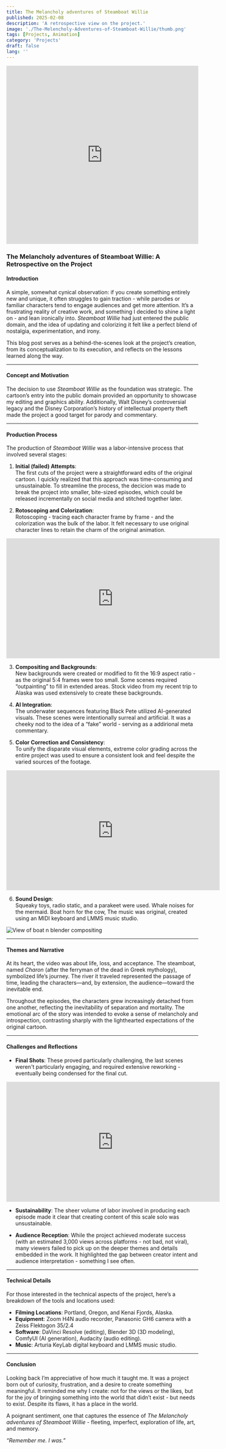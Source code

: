 ```yaml
---
title: The Melancholy adventures of Steamboat Willie
published: 2025-02-08
description: 'A retrospective view on the project.'
image: './The-Melencholy-Adventures-of-Steamboat-Willie/thumb.png'
tags: [Projects, Animation]
category: 'Projects'
draft: false 
lang: ''
---
```


<iframe width="100%" height="468" src="https://www.youtube.com/embed/GS9bdSrCvfw?si=3-TWFDISeYHEQ7Bv" title="YouTube video player" frameborder="0" allow="accelerometer; autoplay; clipboard-write; encrypted-media; gyroscope; picture-in-picture; " referrerpolicy="strict-origin-when-cross-origin" allowfullscreen></iframe>

### **The Melancholy adventures of Steamboat Willie: A Retrospective on the Project**

#### **Introduction**
A simple, somewhat cynical observation: if you create something entirely new and unique, it often struggles to gain traction - while parodies or familiar characters tend to engage audiences and get more attention. It’s a frustrating reality of creative work, and something I decided to shine a light on - and lean ironically into. *Steamboat Willie* had just entered the public domain, and the idea of updating and colorizing it felt like a perfect blend of nostalgia, experimentation, and irony.

This blog post serves as a behind-the-scenes look at the project’s creation, from its conceptualization to its execution, and reflects on the lessons learned along the way.

---

#### **Concept and Motivation**

The decision to use *Steamboat Willie* as the foundation was strategic. The cartoon’s entry into the public domain provided an opportunity to showcase my editing and graphics ability. Additionally, Walt Disney’s controversial legacy and the Disney Corporation’s history of intellectual property theft made the project a good target for parody and commentary.

---

#### **Production Process**
The production of *Steamboat Willie* was a labor-intensive process that involved several stages:

1. **Initial (failed) Attempts**:  
   The first cuts of the project were a straightforward edits of the original cartoon. I quickly realized that this approach was time-consuming and unsustainable. To streamline the process, the decicion was made to break the project into smaller, bite-sized episodes, which could be released incrementally on social media and stitched together later.

2. **Rotoscoping and Colorization**:  
   Rotoscoping - tracing each character frame by frame - and the colorization was the bulk of the labor. It felt necessary to use original character lines to retain the charm of the original animation.
<iframe width="560" height="315" src="https://www.youtube-nocookie.com/embed/TlmBrhCwX_I?si=dH5iKUVLSFurjvSq&amp;controls=0&modestbranding=1&rel=0" title="YouTube video player" frameborder="0" allow="accelerometer; autoplay; clipboard-write; encrypted-media; gyroscope; picture-in-picture;" referrerpolicy="strict-origin-when-cross-origin" allowfullscreen></iframe>

3. **Compositing and Backgrounds**:  
   New backgrounds were created or modified to fit the 16:9 aspect ratio - as the original 5:4 frames were too small. Some scenes required “outpainting” to fill in extended areas. Stock video from my recent trip to Alaska was used extensively to create these backgrounds.

4. **AI Integration**:  
   The underwater sequences featuring Black Pete utilized AI-generated visuals. These scenes were intentionally surreal and artificial. It was a cheeky nod to the idea of a “fake” world - serving as a addirional meta commentary.

5. **Color Correction and Consistency**:  
   To unify the disparate visual elements,  extreme color grading across the entire project was used to ensure a consistent look and feel despite the varied sources of the footage.
<iframe width="560" height="315" src="https://www.youtube.com/embed/3rTQliK1MAU?si=SMEKRiJ_Rlmpq1oT&controls=0&modestbranding=1&rel=0" 
title="YouTube video player" frameborder="0" allow="accelerometer; autoplay; clipboard-write; encrypted-media; gyroscope; picture-in-picture;" referrerpolicy="strict-origin-when-cross-origin" allowfullscreen></iframe>

6. **Sound Design**:  
  Squeaky toys, radio static, and a parakeet were used. Whale noises for the mermaid. Boat horn for the cow, The music was original, created using an MIDI keyboard and LMMS music studio.

![View of boat n blender compositing](./The-Melencholy-Adventures-of-Steamboat-Willie/Blender.png)

---

#### **Themes and Narrative**
At its heart, the video was about life, loss, and acceptance. The steamboat, named *Charon* (after the ferryman of the dead in Greek mythology), symbolized life’s journey. The river it traveled represented the passage of time, leading the characters—and, by extension, the audience—toward the inevitable end.

Throughout the episodes, the characters grew increasingly detached from one another, reflecting the inevitability of separation and mortality. The emotional arc of the story was intended to evoke a sense of melancholy and introspection, contrasting sharply with the lighthearted expectations of the original cartoon.

---

#### **Challenges and Reflections**

- **Final Shots**:  These proved particularly challenging, the last scenes weren't particularly engaging, and required extensive reworking - eventually being condensed for the final cut.
<iframe width="560" height="315" src="https://www.youtube.com/embed/jGCAgHO-oCQ?si=4rYzPYcDph1ztXze&controls=0&modestbranding=1&rel=0" title="YouTube video player" frameborder="0" allow="accelerometer; autoplay; clipboard-write; encrypted-media; gyroscope; picture-in-picture;" referrerpolicy="strict-origin-when-cross-origin" allowfullscreen></iframe>

- **Sustainability**: The sheer volume of labor involved in producing each episode made it clear that creating content of this scale solo was unsustainable.

- **Audience Reception**: While the project achieved moderate success (with an estimated 3,000 views across platforms - not bad, not viral), many viewers failed to pick up on the deeper themes and details embedded in the work. It highlighted the gap between creator intent and audience interpretation - something I see often.

---

#### **Technical Details**
For those interested in the technical aspects of the project, here’s a breakdown of the tools and locations used:
- **Filming Locations**: Portland, Oregon, and Kenai Fjords, Alaska.
- **Equipment**: Zoom H4N audio recorder, Panasonic GH6 camera with a Zeiss Flektogon 35/2.4
- **Software**: DaVinci Resolve (editing), Blender 3D (3D modeling), ComfyUI (AI generation), Audacity (audio editing).
- **Music**: Arturia KeyLab digital keyboard and LMMS music studio.

---

#### **Conclusion**
Looking back I’m appreciative of how much it taught me. It was a project born out of curiosity, frustration, and a desire to create something meaningful. It reminded me why I create: not for the views or the likes, but for the joy of bringing something into the world that didn’t exist - but needs to exist. Despite its flaws, it has a place in the world.


A poignant sentiment, one that captures the essence of *The Melancholy adventures of Steamboat Willie* - fleeting, imperfect, exploration of life, art, and memory. 

*“Remember me. I was.”*  